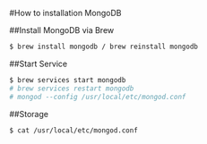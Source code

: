 #How to installation MongoDB

##Install MongoDB via Brew
```bash
$ brew install mongodb / brew reinstall mongodb
```
##Start Service
```bash
$ brew services start mongodb
# brew services restart mongodb
# mongod --config /usr/local/etc/mongod.conf
```
##Storage
```bash
$ cat /usr/local/etc/mongod.conf
```
